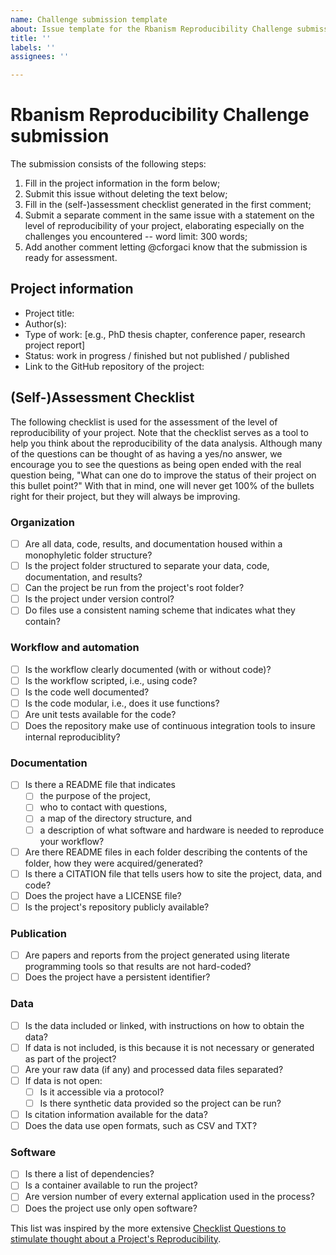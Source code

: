 ```yaml
---
name: Challenge submission template
about: Issue template for the Rbanism Reproducibility Challenge submission
title: ''
labels: ''
assignees: ''

---
```


# Rbanism Reproducibility Challenge submission 

The submission consists of the following steps:

1. Fill in the project information in the form below;
2. Submit this issue without deleting the text below;
3. Fill in the (self-)assessment checklist generated in the first comment;
4. Submit a separate comment in the same issue with a statement on the level of reproducibility of your project, elaborating especially on the challenges you encountered -- word limit: 300 words;
5. Add another comment letting @cforgaci know that the submission is ready for assessment.

## Project information
- Project title:
- Author(s): 
- Type of work: [e.g., PhD thesis chapter, conference paper, research project report]
- Status: work in progress / finished but not published / published
- Link to the GitHub repository of the project:

## (Self-)Assessment Checklist
The following checklist is used for the assessment of the level of reproducibility of your project. Note that the checklist serves as a tool to help you think about the reproducibility of the data analysis. Although many of the questions can be thought of as having a yes/no answer, we encourage you to see the questions as being open ended with the real question being, "What can one do to improve the status of their project on this bullet point?" With that in mind, one will never get 100% of the bullets right for their project, but they will always be improving.

### Organization
- [ ] Are all data, code, results, and documentation housed within a monophyletic folder structure?
- [ ] Is the project folder structured to separate your data, code, documentation, and results?
- [ ] Can the project be run from the project's root folder?
- [ ] Is the project under version control?
- [ ] Do files use a consistent naming scheme that indicates what they contain?

### Workflow and automation
- [ ] Is the workflow clearly documented (with or without code)?
- [ ] Is the workflow scripted, i.e., using code? 
- [ ] Is the code well documented?
- [ ] Is the code modular, i.e., does it use functions?
- [ ] Are unit tests available for the code?
- [ ] Does the repository make use of continuous integration tools to insure internal reproduciblity?

### Documentation
- [ ] Is there a README file that indicates
  - [ ] the purpose of the project, 
  - [ ] who to contact with questions, 
  - [ ] a map of the directory structure, and 
  - [ ] a description of what software and hardware is needed to reproduce your workflow?
- [ ] Are there README files in each folder describing the contents of the folder, how they were acquired/generated?
- [ ] Is there a CITATION file that tells users how to site the project, data, and code?
- [ ] Does the project have a LICENSE file?
- [ ] Is the project's repository publicly available?

### Publication
- [ ] Are papers and reports from the project generated using literate programming tools so that results are not hard-coded?
- [ ] Does the project have a persistent identifier?

### Data
- [ ] Is the data included or linked, with instructions on how to obtain the data?
- [ ] If data is not included, is this because it is not necessary or generated as part of the project?
- [ ] Are your raw data (if any) and processed data files separated?
- [ ] If data is not open:
  - [ ] Is it accessible via a protocol?
  - [ ] Is there synthetic data provided so the project can be run?
- [ ] Is citation information available for the data?
- [ ] Does the data use open formats, such as CSV and TXT?

### Software
- [ ] Is there a list of dependencies? 
- [ ] Is a container available to run the project?
- [ ] Are version number of every external application used in the process?
- [ ] Does the project use only open software?

This list was inspired by the more extensive [Checklist Questions to stimulate thought about a Project's Reproducibility](https://github.com/datacarpentry/rr-intro/blob/gh-pages/checklist.md).
